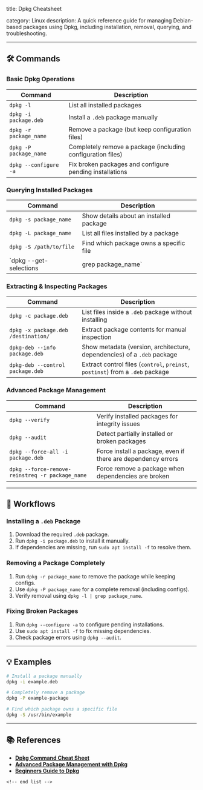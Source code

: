 title: Dpkg Cheatsheet

category: Linux
description: A quick reference guide for managing Debian-based packages using Dpkg, including installation, removal, querying, and troubleshooting.

---

## 🛠️ Commands

### **Basic Dpkg Operations**

| Command                  | Description                                                 |
| ------------------------ | ----------------------------------------------------------- |
| `dpkg -l`              | List all installed packages                                 |
| `dpkg -i package.deb`  | Install a `.deb` package manually                         |
| `dpkg -r package_name` | Remove a package (but keep configuration files)             |
| `dpkg -P package_name` | Completely remove a package (including configuration files) |
| `dpkg --configure -a`  | Fix broken packages and configure pending installations     |

### **Querying Installed Packages**

| Command                   | Description                             |
| ------------------------- | --------------------------------------- |
| `dpkg -s package_name`  | Show details about an installed package |
| `dpkg -L package_name`  | List all files installed by a package   |
| `dpkg -S /path/to/file` | Find which package owns a specific file |
| `dpkg --get-selections    | grep package_name`                      |

### **Extracting & Inspecting Packages**

| Command                               | Description                                                                            |
| ------------------------------------- | -------------------------------------------------------------------------------------- |
| `dpkg -c package.deb`               | List files inside a `.deb` package without installing                                |
| `dpkg -x package.deb /destination/` | Extract package contents for manual inspection                                         |
| `dpkg-deb --info package.deb`       | Show metadata (version, architecture, dependencies) of a `.deb` package              |
| `dpkg-deb --control package.deb`    | Extract control files (`control`, `preinst`, `postinst`) from a `.deb` package |

### **Advanced Package Management**

| Command                                           | Description                                                  |
| ------------------------------------------------- | ------------------------------------------------------------ |
| `dpkg --verify`                                 | Verify installed packages for integrity issues               |
| `dpkg --audit`                                  | Detect partially installed or broken packages                |
| `dpkg --force-all -i package.deb`               | Force install a package, even if there are dependency errors |
| `dpkg --force-remove-reinstreq -r package_name` | Force remove a package when dependencies are broken          |

---

## 🔄 Workflows

### **Installing a `.deb` Package**

1. Download the required `.deb` package.
2. Run `dpkg -i package.deb` to install it manually.
3. If dependencies are missing, run `sudo apt install -f` to resolve them.

### **Removing a Package Completely**

1. Run `dpkg -r package_name` to remove the package while keeping configs.
2. Use `dpkg -P package_name` for a complete removal (including configs).
3. Verify removal using `dpkg -l | grep package_name`.

### **Fixing Broken Packages**

1. Run `dpkg --configure -a` to configure pending installations.
2. Use `sudo apt install -f` to fix missing dependencies.
3. Check package errors using `dpkg --audit`.

---

## 💡 Examples

```sh
# Install a package manually
dpkg -i example.deb

# Completely remove a package
dpkg -P example-package

# Find which package owns a specific file
dpkg -S /usr/bin/example
```

---

## 📚 References

- **[Dpkg Command Cheat Sheet](https://www.cyberciti.biz/howto/question/linux/dpkg-cheat-sheet.php)**
- **[Advanced Package Management with Dpkg](https://www.golinuxcloud.com/dpkg-command-in-linux/)**
- **[Beginners Guide to Dpkg](https://linuxconfig.org/beginners-guide-to-dpkg-linux-command)**

```
<!-- end list -->
```
